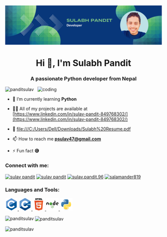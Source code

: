 ![logo](https://github.com/PanditSulav/PanditSulav/blob/main/Banner.png?raw=true)

<h1 align="center">Hi 👋, I'm Sulabh Pandit</h1>
<h3 align="center">A passionate Python developer from Nepal</h3>

<img align="right" alt="coding" width="400" src="https://user-images.githubusercontent.com/55389276/140866485-8fb1c876-9a8f-4d6a-98dc-08c4981eaf70.gif"> 

<p align="left"> <img src="https://komarev.com/ghpvc/?username=panditsulav&label=Profile%20views&color=0e75b6&style=flat" alt="panditsulav" /> </p>

- 🌱 I’m currently learning **Python**

- 👨‍💻 All of my projects are available at [https://www.linkedin.com/in/sulav-pandit-849768302/](https://www.linkedin.com/in/sulav-pandit-849768302/)

- 📝 [file:///C:/Users/Dell/Downloads/Sulabh%20Resume.pdf](file:///C:/Users/Dell/Downloads/Sulabh%20Resume.pdf)

- 📫 How to reach me **psulav47@gmail.com**

- ⚡ Fun fact **😅**

<h3 align="left">Connect with me:</h3>
<p align="left">
<a href="https://twitter.com/sulav pandit" target="blank"><img align="center" src="https://raw.githubusercontent.com/rahuldkjain/github-profile-readme-generator/master/src/images/icons/Social/twitter.svg" alt="sulav pandit" height="30" width="40" /></a>
<a href="https://fb.com/sulav pandit" target="blank"><img align="center" src="https://raw.githubusercontent.com/rahuldkjain/github-profile-readme-generator/master/src/images/icons/Social/facebook.svg" alt="sulav pandit" height="30" width="40" /></a>
<a href="https://instagram.com/sulav.pandit.96" target="blank"><img align="center" src="https://raw.githubusercontent.com/rahuldkjain/github-profile-readme-generator/master/src/images/icons/Social/instagram.svg" alt="sulav.pandit.96" height="30" width="40" /></a>
<a href="https://www.youtube.com/c/salamander819" target="blank"><img align="center" src="https://raw.githubusercontent.com/rahuldkjain/github-profile-readme-generator/master/src/images/icons/Social/youtube.svg" alt="salamander819" height="30" width="40" /></a>
</p>

<h3 align="left">Languages and Tools:</h3>
<p align="left"> <a href="https://www.cprogramming.com/" target="_blank" rel="noreferrer"> <img src="https://raw.githubusercontent.com/devicons/devicon/master/icons/c/c-original.svg" alt="c" width="40" height="40"/> </a> <a href="https://www.w3schools.com/cpp/" target="_blank" rel="noreferrer"> <img src="https://raw.githubusercontent.com/devicons/devicon/master/icons/cplusplus/cplusplus-original.svg" alt="cplusplus" width="40" height="40"/> </a> <a href="https://www.w3.org/html/" target="_blank" rel="noreferrer"> <img src="https://raw.githubusercontent.com/devicons/devicon/master/icons/html5/html5-original-wordmark.svg" alt="html5" width="40" height="40"/> </a> <a href="https://nodejs.org" target="_blank" rel="noreferrer"> <img src="https://raw.githubusercontent.com/devicons/devicon/master/icons/nodejs/nodejs-original-wordmark.svg" alt="nodejs" width="40" height="40"/> </a> <a href="https://www.python.org" target="_blank" rel="noreferrer"> <img src="https://raw.githubusercontent.com/devicons/devicon/master/icons/python/python-original.svg" alt="python" width="40" height="40"/> </a> </p>

<p><img align="left" src="https://github-readme-stats.vercel.app/api/top-langs?username=panditsulav&show_icons=true&locale=en&layout=compact" alt="panditsulav" /></p>

<p>&nbsp;<img align="center" src="https://github-readme-stats.vercel.app/api?username=panditsulav&show_icons=true&locale=en" alt="panditsulav" /></p>

<p><img align="center" src="https://github-readme-streak-stats.herokuapp.com/?user=panditsulav&" alt="panditsulav" /></p>



